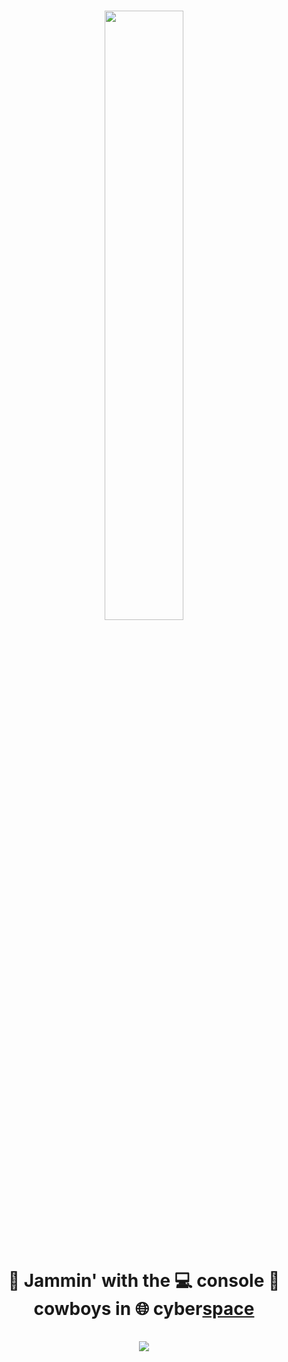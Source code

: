 <h1 align="center">
  <p align="center"><img width=50% src="https://wompampsupport.azureedge.net/fetchimage?siteId=7575&v=2&jpgQuality=100&width=700&url=https%3A%2F%2Fi.kym-cdn.com%2Fentries%2Ficons%2Ffacebook%2F000%2F021%2F807%2Fig9OoyenpxqdCQyABmOQBZDI0duHk2QZZmWg2Hxd4ro.jpg"></p>
  <br />
  🤘 Jammin' with the 💻 console 🤠 cowboys in 🌐 cyber<a target="_blank" href="https://youtu.be/bLlj_GeKniA">space</a>
  <br />
  <br />
  <a target="_blank" href="https://github.com/onedr0p">
    <img align="center" src="https://github-readme-stats.vercel.app/api?username=onedr0p&show_icons=true&theme=synthwave&count_private=true&hide=stars" />
  </a>
</h1>
